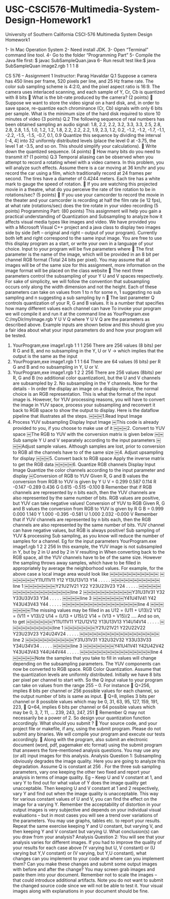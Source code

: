 # USC-CSCI576-Multimedia-System-Design-Homework1
University of Southern California CSCI-576 Multimedia System Design Homework1

1- In Mac Operation System
2- Need install JDK.
3- Open “Terminal” command line tool.
4- Go to the folder “Programming Part”
5- Compile the Java file first: $ javac SubSampleQuan.java
6- Run result test like:$ java SubSampleQuan image2.rgb 1 1 1 8


CS 576 – Assignment 1 Instructor: Parag Havaldar
Q.1 Suppose a camera has 450 lines per frame, 520 pixels per line, and 25 Hz frame rate. The color sub sampling scheme is 4:2:0, and the pixel aspect ratio is 16:9. The camera uses interlaced scanning, and each sample of Y, Cr, Cb is quantized with 8 bits
 What is the bit-rate produced by the camera? (2 points)
 Suppose we want to store the video signal on a hard disk, and, in order to save
space, re-quantize each chrominance (Cr, Cb) signals with only 6 bits per sample. What is the minimum size of the hard disk required to store 10 minutes of video (3 points)
Q.2 The following sequence of real numbers has been obtained sampling an audio signal: 1.8, 2.2, 2.2, 3.2, 3.3, 3.3, 2.5, 2.8, 2.8, 2.8, 1.5, 1.0, 1.2, 1.2, 1.8, 2.2, 2.2, 2.2, 1.9, 2.3, 1.2, 0.2, -1.2, -1.2, -1.7, -1.1, -2.2, -1.5, -1.5, -0.7, 0.1, 0.9 Quantize this sequence by dividing the interval [-4, 4] into 32 uniformly distributed levels (place the level 0 at -3.75, the level 1 at -3.5, and so on. This should simplify your calculations).
 Write down the quantized sequence. (4 points)
 How many bits do you need to transmit it? (1 points)
Q.3 Temporal aliasing can be observed when you attempt to record a rotating wheel with a video camera. In this problem, you will analyze such effects. Assume there is a car moving at 36 km/hr and you record the car using a film, which traditionally record at 24 frames per second. The tires have a diameter of 0.4244 meters. Each tire has a white mark to gauge the speed of rotation.
 If you are watching this projected movie in a theatre, what do you perceive the rate of tire rotation to be in rotations/sec? (5 points)
 If you use your camcorder to record the movie in the theater and your camcorder is recording at half the film rate (ie 12 fps), at what rate (rotations/sec) does the tire rotate in your video recording (5 points)
Programming Part: (80 points)
This assignment will help you gain a practical understanding of Quantization and Subsampling to analyze how it affects visual media types like images and video.
We have provided you with a Microsoft Visual C++ project and a java class to display two images side by side (left – original and right – output of your program). Currently both left and right correspond to the same input image. You are free to use this display program as a start, or write your own in a language of your choice.
Input to your program will be five parameters where
 The first parameter is the name of the image, which will be provided in an 8 bit
per channel RGB format (Total 24 bits per pixel). You may assume that all images will be of the same size for this assignment, more information on the image format will be placed on the class website
 The next three parameters control the subsampling of your Y U and V spaces respectively. For sake of simplicity, we will follow the convention that subsampling occurs only along the width dimension and not the height. Each of these parameters can take on values from 1 to n for some n, 1 suggesting no sub sampling and n suggesting a sub sampling by n
 The last parameter Q controls quantization of your R, G and B values. It is a number that specifies how many different values each channel can have
To invoke your program we will compile it and run it at the command line as
YourProgram.exe C:/myDir/myImage.rgb Y U V Q
where Y U V Q are the parameters as described above. Example inputs are shown below and this should give you a fair idea about what your input parameters do and how your program will be tested.
1. YourProgram,exe image1.rgb 1 1 1 256
There are 256 values (8 bits) per R G and B, and no subsampling in the Y, U or V -> which implies that the output is the same as the input
2. YourProgram,exe image1.rgb 1 1 1 64
There are 64 values (6 bits) per R G and B and no subsampling in Y, U or V.
3. YourProgram,exe image1.rgb 1 2 2 256
There are 256 values (8bits) per R, G and B (no additional color quantization), but the U and V channels are subsampled by 2. No subsampling in the Y channels.
Now for the details - In order the display an image on a display device, the normal choice is an RGB representation. This is what the format of the input image is. However, for YUV processing reasons, you will have to convert the image in YUV space, process your subsampling and reconvert it back to RGB space to show the output to display. Here is the dataflow pipeline that illustrates all the steps.
￼￼￼1.Read Input Image
3. Process YUV subsampling
Display Input Image
￼This code is already provided to you, if you choose to make use of it
￼￼￼2. Convert to YUV space
￼The RGB to YUV with the conversion matrix is given below
￼￼Sub sample Y U and V separately according to the input parameters
￼￼￼Adjust sample values. Although samples are lost, prior to conversion to RGB all the channels have to of the same size
￼4. Adjust upsampling for display
￼￼￼5. Convert back to RGB space
Apply the inverse matrix to get the RGB data
￼￼￼￼6. Quantize RGB channels
Display Input Image
Quantize the color channels according to the input parameter and display
￼Conversion of RGB to YUV
Given R, G and B values the conversion from RGB to YUV is given by
Y U V
=
0.299 0.587 0.114 R -0.147 -0.289 0.436 G 0.615 -0.515 -0.100 B
Remember that if RGB channels are represented by n bits each, then the YUV channels are also represented by the same number of bits.
RGB values are positive, but YUV can take negative values!
Conversion of YUV to RGB
Given R, G and B values the conversion from RGB to YUV is given by
R G B
=
0.999 0.000 1.140 Y 1.000 -0.395 -0.581 U 1.000 2.032 -0.000 V
Remember that if YUV channels are represented by n bits each, then the RGB channels are also represented by the same number of bits.
YUV channel can have negative values, but RGB is always positive!
Sub sampling of YUV & processing
Sub sampling, as you know will reduce the number of samples for a channel. Eg for the input parameters
YourProgram.exe image1.rgb 1 2 2 256
In this example, the YUV image is not subsampled in Y, but by 2 in U and by 2 in V resulting in
When converting back to the RGB space, all the YUV channels have to be of the same size. However the sampling throws away samples, which have to be filled in appropriately by average the neighborhood values. For example, for the above case a local image area would look like
￼￼￼￼￼￼￼￼￼￼￼
￼￼￼￼￼￼Y11U11V11 Y12 Y13U13V13 Y14 . . . . .
￼￼￼￼￼￼￼￼￼￼￼line 1
￼￼￼￼￼￼￼Y21U21V21 Y22 Y23U23V23 Y24 . . . . .
￼￼￼￼￼￼￼￼￼￼￼￼￼￼￼￼￼￼line 2
￼￼￼￼￼￼￼￼￼￼￼Y31U31V31 Y32 Y33U33V33 Y34 . . . . .
￼￼￼￼line 3
￼￼￼￼￼￼￼Y41U41V41 Y42 Y43U43V43 Y44 . . . . .
￼￼￼￼￼￼￼￼￼￼￼￼￼￼￼￼￼line 4
￼￼￼￼￼￼￼The missing values may be filled in as
U12 = (U11 + U13)/2 V12 = (V11 + V13)/2 U14 = (U13 + U15)/2 V14 = (V13 + V15)/2 .... And so on, to get
￼￼￼￼￼￼Y11U11V11 Y12U12V12 Y13U13V13 Y14U14V14 . . . . .
￼￼￼￼￼￼￼￼￼￼line 1
￼￼￼￼￼￼￼Y21U21V21 Y22U22V22 Y23U23V23 Y24U24V24 . . . . .
￼￼￼￼￼￼￼￼￼￼￼￼￼￼￼￼￼￼line 2
￼￼￼￼￼￼￼￼￼￼￼Y31U31V31 Y32U32V32 Y33U33V33 Y34U34V34 . . . . .
￼￼￼￼line 3
￼￼￼￼￼￼￼Y41U41V41 Y42U42V42 Y43U43V43 Y44U44V44 . . . . .
￼￼￼￼￼￼￼￼￼￼￼￼￼￼￼￼line 4
￼￼￼￼￼Note the samples that you take to fill in values will change depending on the subsampling parameters. The YUV components can now be converted to RGB space.
RGB Color Quantization.
Assume that the quantization levels are uniformly distributed. Initially we have 8 bits per pixel per channel to start with. So the Q input value to your program can take on values from the range 255 – 0. For instance
 Q=256, implies 8 bits per channel or 256 possible values for each channel, so the output number of bits is same as input.
 Q=8, implies 3 bits per channel or 8 possible values which may be 0, 31, 63, 95, 127, 159, 191, 223,
 Q=64, implies 6 bits per channel or 64 possible values which may be 0, 3, 7, 11, ... 239, 243, 247, 251
 Remember Q may not necessarily be a power of 2. So design your quantization function accordingly.
What should you submit ?
 Your source code, and your project file or makefile, if any, using the submit program. Please do not submit any binaries. We will compile your program and execute our tests accordingly.
 Along with the program, also submit an electronic document (word, pdf, pagemaker etc format) using the submit program that answers the fore-mentioned analysis questions. You may use any (or all) input images for this analysis.
Analysis Question 1:
Subsampling obviously degrades the image quality. Here you are going to analyze this degradation. Assume Q is constant at 256 . For the three sub sampling parameters, vary one keeping the other two fixed and report your analysis in terms of image quality. Eg – Keep U and V constant at 1, and vary Y to find out for what value of Y does the image quality get unacceptable. Then keeping U and V constant at 1 and 2 respectively, vary Y and find out when the image quality is unacceptable. This way for various constant values of U and V, you can find the effect on the image for a varying Y. Remember the acceptability of distortion in your output images is very subjective and depends on your individual visual evaluations – but in most cases you will see a trend over variations of the parameters. You may use graphs, tables etc. to report your results. Repeat the same exercise keeping Y and U constant, but varying V, and then keeping Y and V constant but varying U.
What conclusion(s) can you draw from your analysis?
Analysis Question 2:
You will see that your analysis varies for different images. If you had to improve the quality of your results for each case above (Y varying but U, V constant) or (U varying but Y,V constant) or (V varying, but Y,U constant), what changes can you implement to your code and where can you implement them?
Can you make these changes and submit some output images with before and after the change? You may screen grab images and paste them into your document. Remember not to scale the images – that could introduce additional artifacts.
Note you do not want to submit the changed source code since we will not be able to test it. Your visual images along with explanations in your document should be fine.
